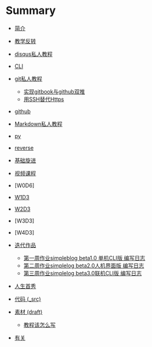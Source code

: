 # Summary
- [简介](README.md)
- [教学反转](0MOOC/README.md)
 - [disqus私人教程](0MOOC/DISQUS.md)
 - [CLI](0MOOC/CLI.md)
 - [git私人教程](0MOOC/git.md)
   - [实现gitbook与github双推](0MOOC/doublepush.md)
   - [用SSH替代Https](0MOOC/SSH.md)
 - [github](0MOOC/github.md)
 - [Markdown私人教程](0MOOC/md.md)
 - [py](0MOOC/py.md)
 - [reverse](0MOOC/reverse.md)

- [基础旋进](1sTry/README.md)

- [视频课程](lectures/README.md)
 - [W0D6]
 - [W1D3](0MOOC/Lecture2.md)
 - [W2D3](1sTry/Lecture3.md)
 - [W3D3]
 - [W4D3]
- [迭代作品](2nDev/README.md)
  - [第一周作业simpleblog beta1.0 单机CLI版 编写日志](1sTry/w0ex1.md)
  - [第二周作业simplelog beta2.0人机界面版 编写日志](2nDev/simplelog.md)
  - [第三周作业simplelog beta3.0联机CLI版 编写日志](2nDev/w3ex0.md)
- [人生首秀](3rDemo/README.md)
- [代码 (_src)](_src/README.md)
- [素材 (draft)](draft/README.md)
  + [教程该怎么写](draft/how2tutorial.md)
- [有关](ABOUT.md) 
